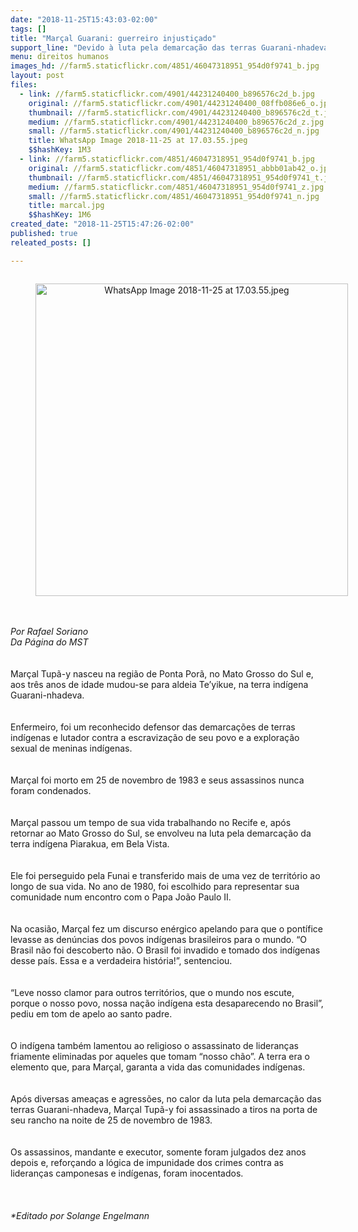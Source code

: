 ```yaml
---
date: "2018-11-25T15:43:03-02:00"
tags: []
title: "Marçal Guarani: guerreiro injustiçado"
support_line: "Devido à luta pela demarcação das terras Guarani-nhadeva, Marçal Tupã-y foi assassinado a tiros em 25 de novembro de 1983"
menu: direitos humanos
images_hd: //farm5.staticflickr.com/4851/46047318951_954d0f9741_b.jpg
layout: post
files:
  - link: //farm5.staticflickr.com/4901/44231240400_b896576c2d_b.jpg
    original: //farm5.staticflickr.com/4901/44231240400_08ffb086e6_o.jpg
    thumbnail: //farm5.staticflickr.com/4901/44231240400_b896576c2d_t.jpg
    medium: //farm5.staticflickr.com/4901/44231240400_b896576c2d_z.jpg
    small: //farm5.staticflickr.com/4901/44231240400_b896576c2d_n.jpg
    title: WhatsApp Image 2018-11-25 at 17.03.55.jpeg
    $$hashKey: 1M3
  - link: //farm5.staticflickr.com/4851/46047318951_954d0f9741_b.jpg
    original: //farm5.staticflickr.com/4851/46047318951_abbb01ab42_o.jpg
    thumbnail: //farm5.staticflickr.com/4851/46047318951_954d0f9741_t.jpg
    medium: //farm5.staticflickr.com/4851/46047318951_954d0f9741_z.jpg
    small: //farm5.staticflickr.com/4851/46047318951_954d0f9741_n.jpg
    title: marcal.jpg
    $$hashKey: 1M6
created_date: "2018-11-25T15:47:26-02:00"
published: true
releated_posts: []

---
```

<div>
<div style="text-align:center">
<figure class="image" style="display:inline-block"><img alt="WhatsApp Image 2018-11-25 at 17.03.55.jpeg" height="500" src="//farm5.staticflickr.com/4901/44231240400_b896576c2d_b.jpg" width="500" />
<figcaption></figcaption>
</figure>
</div>
</div>

<div>&nbsp;</div>

<div>&nbsp;</div>

<div><em>Por Rafael Soriano</em></div>

<div><em>Da P&aacute;gina do MST</em><br />
&nbsp;</div>

<div>&nbsp;</div>

<div>Mar&ccedil;al Tup&atilde;-y nasceu na regi&atilde;o de Ponta Por&atilde;, no Mato Grosso do Sul e, aos tr&ecirc;s anos de idade mudou-se para aldeia Te&rsquo;yikue, na terra ind&iacute;gena Guarani-nhadeva.</div>

<div><br />
&nbsp;</div>

<div>Enfermeiro, foi um reconhecido defensor das demarca&ccedil;&otilde;es de terras ind&iacute;genas e lutador contra a escraviza&ccedil;&atilde;o de seu povo e a explora&ccedil;&atilde;o sexual de meninas ind&iacute;genas.&nbsp;</div>

<div><br />
&nbsp;</div>

<div>Mar&ccedil;al foi morto em 25 de novembro de 1983 e seus assassinos nunca foram condenados.</div>

<div><br />
&nbsp;</div>

<div>Mar&ccedil;al passou um tempo de sua vida trabalhando no Recife e, ap&oacute;s retornar ao Mato Grosso do Sul, se envolveu na luta pela demarca&ccedil;&atilde;o da terra ind&iacute;gena Piarakua, em Bela Vista.&nbsp;</div>

<div>&nbsp;</div>

<div><br />
Ele foi perseguido pela Funai e transferido mais de uma vez de territ&oacute;rio ao longo de sua vida. No ano de 1980, foi escolhido para representar sua comunidade num encontro com o Papa Jo&atilde;o Paulo II.</div>

<div>&nbsp;</div>

<div><br />
Na ocasi&atilde;o, Mar&ccedil;al fez um discurso en&eacute;rgico apelando para que o pont&iacute;fice levasse as den&uacute;ncias dos povos ind&iacute;genas brasileiros para o mundo. &ldquo;O Brasil n&atilde;o foi descoberto n&atilde;o. O Brasil foi invadido e tomado dos ind&iacute;genas desse pa&iacute;s. Essa e a verdadeira hist&oacute;ria!&rdquo;, sentenciou.</div>

<div>&nbsp;</div>

<div><br />
&ldquo;Leve nosso clamor para outros territ&oacute;rios, que o mundo nos escute, porque o nosso povo, nossa na&ccedil;&atilde;o ind&iacute;gena esta desaparecendo no Brasil&rdquo;, pediu em tom de apelo ao santo padre.&nbsp;</div>

<div>&nbsp;</div>

<div><br />
O ind&iacute;gena tamb&eacute;m lamentou ao religioso o assassinato de lideran&ccedil;as friamente eliminadas por aqueles que tomam &ldquo;nosso ch&atilde;o&rdquo;. A terra era o elemento que, para Mar&ccedil;al, garanta a vida das comunidades ind&iacute;genas.</div>

<div>&nbsp;</div>

<div><br />
Ap&oacute;s diversas amea&ccedil;as e agress&otilde;es, no calor da luta pela demarca&ccedil;&atilde;o das terras Guarani-nhadeva, Mar&ccedil;al Tup&atilde;-y foi assassinado a tiros na porta de seu rancho na noite de 25 de novembro de 1983.&nbsp;</div>

<div>&nbsp;</div>

<div><br />
Os assassinos, mandante e executor, somente foram julgados dez anos depois e, refor&ccedil;ando a l&oacute;gica de impunidade dos crimes contra as lideran&ccedil;as camponesas e ind&iacute;genas, foram inocentados.</div>

<div>&nbsp;</div>

<div>&nbsp;</div>

<div>&nbsp;</div>

<div><em>*Editado por Solange Engelmann</em></div>
